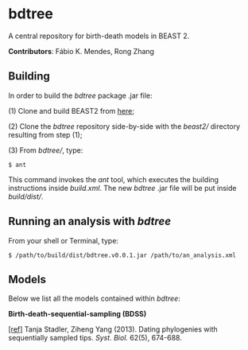 # bdtree

A central repository for birth-death models in BEAST 2.

**Contributors**:   Fábio K. Mendes, Rong Zhang

## Building

In order to build the *bdtree* package .jar file:

(1) Clone and build BEAST2 from [here](https://github.com/CompEvol/beast2);

(2) Clone the *bdtree* repository side-by-side with the *beast2/* directory resulting from step (1);

(3) From *bdtree/*, type:

```
$ ant
```

This command invokes the *ant* tool, which executes the building instructions inside *build.xml*. The new *bdtree* .jar file will be put inside *build/dist/*.

## Running an analysis with *bdtree*

From your shell or Terminal, type:

```
$ /path/to/build/dist/bdtree.v0.0.1.jar /path/to/an_analysis.xml
```

## Models

Below we list all the models contained within *bdtree*:

**Birth-death-sequential-sampling (BDSS)**

[[ref]](https://academic.oup.com/sysbio/article/62/5/674/1684217) Tanja Stadler, Ziheng Yang (2013). Dating phylogenies with sequentially sampled tips. *Syst. Biol.* 62(5), 674-688.
